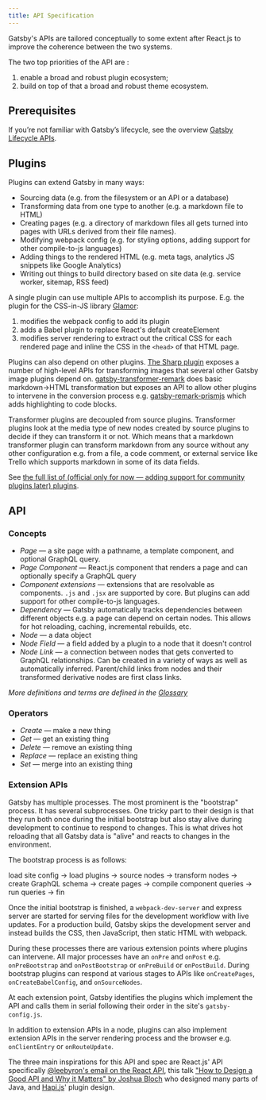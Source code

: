 ```yaml
---
title: API Specification
---
```


Gatsby's APIs are tailored conceptually to some extent after React.js to improve the coherence between the two systems.

The two top priorities of the API are :
1. enable a broad and robust plugin ecosystem;  
2. build on top of that a broad and robust theme ecosystem.

## Prerequisites

If you’re not familiar with Gatsby’s lifecycle, see the overview [Gatsby Lifecycle APIs](/docs/gatsby-lifecycle-apis/).

## Plugins

Plugins can extend Gatsby in many ways:

- Sourcing data (e.g. from the filesystem or an API or a database)
- Transforming data from one type to another (e.g. a markdown file to HTML)
- Creating pages (e.g. a directory of markdown files all gets turned into pages with URLs derived from their file names).
- Modifying webpack config (e.g. for styling options, adding support for other compile-to-js languages)
- Adding things to the rendered HTML (e.g. meta tags, analytics JS snippets like Google Analytics)
- Writing out things to build directory based on site data (e.g. service worker, sitemap, RSS feed)

A single plugin can use multiple APIs to accomplish its purpose. E.g. the plugin for the CSS-in-JS library [Glamor](/packages/gatsby-plugin-glamor/):

1. modifies the webpack config to add its plugin
2. adds a Babel plugin to replace React's default createElement
3. modifies server rendering to extract out the critical CSS for each rendered page and inline the CSS in the `<head>` of that HTML page.

Plugins can also depend on other plugins. [The Sharp plugin](/packages/gatsby-plugin-sharp/) exposes a number of high-level APIs for transforming images that several other Gatsby image plugins depend on. [gatsby-transformer-remark](/packages/gatsby-transformer-remark/) does basic markdown->HTML transformation but exposes an API to allow other plugins to intervene in the conversion process e.g. [gatsby-remark-prismjs](/packages/gatsby-remark-prismjs/) which adds highlighting to code blocks.

Transformer plugins are decoupled from source plugins. Transformer plugins look at the media type of new nodes created by source plugins to decide if they can transform it or not. Which means that a markdown transformer plugin can transform markdown from any source without any other configuration e.g. from a file, a code comment, or external service like Trello which supports markdown in some of its data fields.

See [the full list of (official only for now — adding support for community plugins later) plugins](/docs/plugins/).

## API

### Concepts

- _Page_ — a site page with a pathname, a template component, and optional GraphQL query.
- _Page Component_ — React.js component that renders a page and can optionally specify a GraphQL query
- _Component extensions_ — extensions that are resolvable as components. `.js` and `.jsx` are supported by core. But plugins can add support for other compile-to-js languages.
- _Dependency_ — Gatsby automatically tracks dependencies between different objects e.g. a page can depend on certain nodes. This allows for hot reloading, caching, incremental rebuilds, etc.
- _Node_ — a data object
- _Node Field_ — a field added by a plugin to a node that it doesn't control
- _Node Link_ — a connection between nodes that gets converted to GraphQL relationships. Can be created in a variety of ways as well as automatically inferred. Parent/child links from nodes and their transformed derivative nodes are first class links.

_More definitions and terms are defined in the [Glossary](/docs/glossary/)_

### Operators

- _Create_ — make a new thing
- _Get_ — get an existing thing
- _Delete_ — remove an existing thing
- _Replace_ — replace an existing thing
- _Set_ — merge into an existing thing

### Extension APIs

Gatsby has multiple processes. The most prominent is the "bootstrap" process. It has several subprocesses. One tricky part to their design is that they run both once during the initial bootstrap but also stay alive during development to continue to respond to changes. This is what drives hot reloading that all Gatsby data is "alive" and reacts to changes in the environment.

The bootstrap process is as follows:

load site config -> load plugins -> source nodes -> transform nodes -> create GraphQL schema -> create pages -> compile component queries -> run queries -> fin

Once the initial bootstrap is finished, a `webpack-dev-server` and express server are started for serving files for the development workflow with live updates. For a production build, Gatsby skips the development server and instead builds the CSS, then JavaScript, then static HTML with webpack.

During these processes there are various extension points where plugins can intervene. All major processes have an `onPre` and `onPost` e.g. `onPreBootstrap` and `onPostBootstrap` or `onPreBuild` or `onPostBuild`. During bootstrap plugins can respond at various stages to APIs like `onCreatePages`, `onCreateBabelConfig`, and `onSourceNodes`.

At each extension point, Gatsby identifies the plugins which implement the API and calls them in serial following their order in the site's `gatsby-config.js`.

In addition to extension APIs in a node, plugins can also implement extension APIs in the server rendering process and the browser e.g. `onClientEntry` or `onRouteUpdate`.

The three main inspirations for this API and spec are React.js' API specifically [@leebyron's email on the React API](https://gist.github.com/vjeux/f2b015d230cc1ab18ed1df30550495ed), this talk ["How to Design a Good API and Why it Matters" by Joshua Bloch](https://www.youtube.com/watch?v=heh4OeB9A-c) who designed many parts of Java, and [Hapi.js](https://hapi.dev/api)' plugin design.
